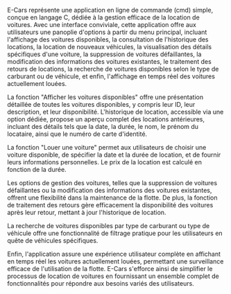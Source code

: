 E-Cars représente une application en ligne de commande (cmd) simple, conçue en langage C, dédiée à la gestion efficace de la location de voitures. Avec une interface conviviale, cette application offre aux utilisateurs une panoplie d'options à partir du menu principal, incluant l'affichage des voitures disponibles, la consultation de l'historique des locations, la location de nouveaux véhicules, la visualisation des détails spécifiques d'une voiture, la suppression de voitures défaillantes, la modification des informations des voitures existantes, le traitement des retours de locations, la recherche de voitures disponibles selon le type de carburant ou de véhicule, et enfin, l'affichage en temps réel des voitures actuellement louées.

La fonction "Afficher les voitures disponibles" offre une présentation détaillée de toutes les voitures disponibles, y compris leur ID, leur description, et leur disponibilité. L'historique de location, accessible via une option dédiée, propose un aperçu complet des locations antérieures, incluant des détails tels que la date, la durée, le nom, le prénom du locataire, ainsi que le numéro de carte d'identité.

La fonction "Louer une voiture" permet aux utilisateurs de choisir une voiture disponible, de spécifier la date et la durée de location, et de fournir leurs informations personnelles. Le prix de la location est calculé en fonction de la durée.

Les options de gestion des voitures, telles que la suppression de voitures défaillantes ou la modification des informations des voitures existantes, offrent une flexibilité dans la maintenance de la flotte. De plus, la fonction de traitement des retours gère efficacement la disponibilité des voitures après leur retour, mettant à jour l'historique de location.

La recherche de voitures disponibles par type de carburant ou type de véhicule offre une fonctionnalité de filtrage pratique pour les utilisateurs en quête de véhicules spécifiques.

Enfin, l'application assure une expérience utilisateur complète en affichant en temps réel les voitures actuellement louées, permettant une surveillance efficace de l'utilisation de la flotte. E-Cars s'efforce ainsi de simplifier le processus de location de voitures en fournissant un ensemble complet de fonctionnalités pour répondre aux besoins variés des utilisateurs.
